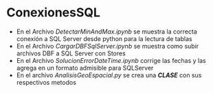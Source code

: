 # ConexionesSQL

- En el Archivo *_DetectarMinAndMax.ipynb_* se muestra la correcta conexión a SQL Server desde python para la lectura de tablas
- En el Archivo *_CargarDBFSqlServer.ipynb_* se muestra como subir archivos DBF a SQL Server con Stores
- En el Archivo *_SolucionErrorDateTime.ipynb_* corrige las fechas y las agrega en un formato admisible para SQLServer
- En el archivo *_AnalisisGeoEspacial.py_* se crea una *__CLASE__* con sus respectivos metodos
